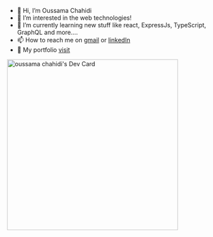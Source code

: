 - 👋 Hi, I’m Oussama Chahidi
- 👀 I’m interested in the web technologies!
- 🌱 I’m currently learning new stuff like react, ExpressJs, TypeScript, GraphQL and more....
- 📫 How to reach me on [gmail](oussamachahidi20@gmail.com) or [linkedIn](https://www.linkedin.com/in/oussama-chahidi-aa1252219/)
- 📄 My portfolio [visit](https://portfolio-pi-three-67.vercel.app/)

<a href="https://app.daily.dev/OussamaX"><img src="https://api.daily.dev/devcards/1ca8095c251a4680af1964bdde1f45a8.png?r=lnk" width="400" alt="oussama chahidi's Dev Card"/></a>
